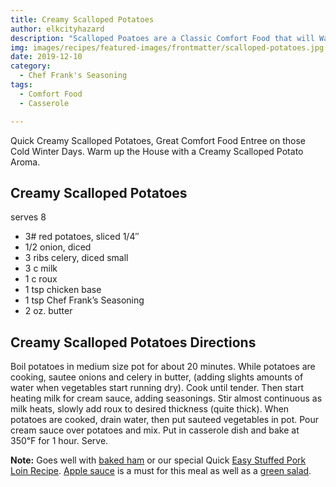 ```yaml
---
title: Creamy Scalloped Potatoes
author: elkcityhazard
description: "Scalloped Poatoes are a Classic Comfort Food that will Warm up the House with a Creamy Scalloped Potato Aroma. Scalloped Potatoes are a Classic Comfort Food that is Quick and Easy To Make."
img: images/recipes/featured-images/frontmatter/scalloped-potatoes.jpg
date: 2019-12-10
category: 
  - Chef Frank's Seasoning
tags:
  - Comfort Food
  - Casserole

---
```

Quick Creamy Scalloped Potatoes, Great Comfort Food Entree on those Cold Winter Days. Warm up the House with a Creamy Scalloped Potato Aroma.

## Creamy Scalloped Potatoes

serves 8

  * 3# red potatoes, sliced 1/4&#8243;
  * 1/2 onion, diced
  * 3 ribs celery, diced small
  * 3 c milk
  * 1 c roux
  * 1 tsp chicken base
  * 1 tsp Chef Frank&#8217;s Seasoning
  * 2 oz. butter

## Creamy Scalloped Potatoes Directions

Boil potatoes in medium size pot for about 20 minutes. While potatoes are cooking, sautee onions and celery in butter, (adding slights amounts of water when vegetables start running dry). Cook until tender. Then start heating milk for cream sauce, adding seasonings. Stir almost continuous as milk heats, slowly add roux to desired thickness (quite thick). When potatoes are cooked, drain water, then put sauteed vegetables in pot. Pour cream sauce over potatoes and mix. Put in casserole dish and bake at 350&#8457; for 1 hour. Serve.

**Note:** Goes well with [baked ham][1] or our special Quick [Easy Stuffed Pork Loin Recipe][2]. [Apple sauce][3] is a must for this meal as well as a [green salad][4].

 [1]: /wordpress/institutional-recipes-for-200/honey-baked-ham-recipe-for-200/
 [2]: /wordpress/chef-franks-seasoning-recipes/stuffed-pork-loin-recipe/
 [3]: /wordpress/recipes-for-special-occasions-and-events/michigan-apple-sauce/
 [4]: /wordpress/vegetables-and-salad-recipes/